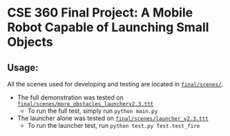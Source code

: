 # CSE 360 Final Project: A Mobile Robot Capable of Launching Small Objects

## Usage:
All the scenes used for developing and testing are located in [`final/scenes/`](https://github.com/walker-finlay/CSE360-MobileRobotics/tree/master/coppelia/final/scenes).
- The full demonstration was tested on [`final/scenes/more_obstacles_launcherv2.3.ttt`](https://github.com/walker-finlay/CSE360-MobileRobotics/blob/master/coppelia/final/scenes/more_obstacles_launcherv2.3.ttt)
  - To run the full test, simply run `python main.py`
- The launcher alone was tested on [`final/scenes/launcher_v2.3.ttt`](https://github.com/walker-finlay/CSE360-MobileRobotics/blob/master/coppelia/final/scenes/launcher_v2.3.ttt)
  - To run the launcher test, run `python test.py Test.test_fire`
